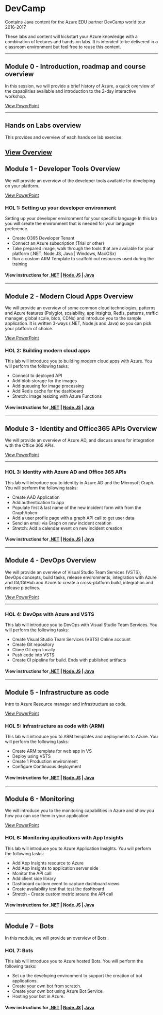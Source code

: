 # DevCamp
Contains Java content for the Azure EDU partner DevCamp world tour 2016-2017

These labs and content will kickstart your Azure knowledge with a combination of lectures and hands on labs. It is intended to be delivered in a classroom environment but feel free to reuse this content.

---
## Module 0 - Introduction, roadmap and course overview
In this session, we will provide a brief history of Azure, a quick overview of the capabilities available and introduction to the 2-day interactive workshop.

[View PowerPoint](../../Presentation/Module00-Introduction.pptx?raw=true)

---
## Hands on Labs overview
This provides and overview of each hands on lab exercise.

[View Overview](../../HOL/README.md)
---

## Module 1 - Developer Tools Overview
We will provide an overview of the developer tools available for developing on your platform.

[View PowerPoint](../../Presentation/Module01-DevTools.pptx?raw=true)

### HOL 1: Setting up your developer environment
Setting up your developer environment for your specific language
In this lab you will create the environment that is needed for your language preference.

* Create O365 Developer Tenant
* Connect an Azure subscription (Trial or other)
* Take prepared image, walk through the tools that are available for your platform (.NET, Node.JS, Java | Windows, MacOSx)
* Run a custom ARM Template to scaffold out resources used during the training

#### View instructions for [.NET](../HOL/dotnet/01-developer-environment) | [Node.JS](../HOL/node/01-developer-environment/) | [Java](../HOL/java/01-developer-environment/)

----
##  Module 2 - Modern Cloud Apps Overview
We will provide an overview of some common cloud technologies, patterns and Azure features (Polyglot, scalability, app insights, Redis, patterns, traffic manager, global scale, blob, CDNs) and introduce you to the sample application. It is written 3-ways (.NET, Node.js and Java) so you can pick your platform of choice.

[View PowerPoint](../../Presentation/Module02-ModernCloudApps.pptx?raw=true)

### HOL 2: Building modern cloud apps
This lab will introduce you to building modern cloud apps with Azure. You will perform the following tasks:

* Connect to deployed API
* Add blob storage for the images
* Add queueing for image processing
* Add Redis cache for the dashboard
* Stretch: Image resizing with Azure Functions

#### View instructions for [.NET](../HOL/dotnet/02-modern-cloud-apps) | [Node.JS](../HOL/node/02-modern-cloud-apps) | [Java](../HOL/java/02-modern-cloud-apps)

---
##  Module 3 - Identity and Office365 APIs Overview
We will provide an overview of Azure AD, and discuss areas for integration with the Office 365 APIs.

[View PowerPoint](../../Presentation/Module03-Identity-0365Apis.pptxx?raw=true)

---
### HOL 3: Identity with Azure AD and Office 365 APIs
This lab will introduce you to identity in Azure AD and the Microsoft Graph. You will perform the following tasks:

* Create AAD Application
* Add authentication to app
* Populate first & last name of the new incident form with from the Graph/token
* Add a user profile page with a graph API call to get user data
* Send an email via Graph on new incident creation
* Stretch: Add a calendar event on new incident creation

#### View instructions for [.NET](../HOL/dotnet/03-azuread-office365) | [Node.JS](../HOL/node/03-azuread-office365) | [Java](../HOL/java/03-azuread-office365)

---
## Module 4 - DevOps Overview
We will provide an overview of Visual Studio Team Services (VSTS), DevOps concepts, build tasks, release environments, integration with Azure and Git/GitHub and Azure to create a cross-platform build, integration and release pipelines.

[View PowerPoint](../../Presentation/Module04-DevOps.pptx?raw=true)

----
### HOL 4: DevOps with Azure and VSTS
This lab will introduce you to DevOps with Visual Studio Team Services. You will perform the following tasks:

* Create Visual Studio Team Services (VSTS) Online account
* Create Git repository
* Clone Git repo locally
* Push code into VSTS
* Create CI pipeline for build. Ends with published artifacts

#### View instructions for [.NET](../HOL/dotnet/04-devops-ci) | [Node.JS](../HOL/node/04-devops-ci) | [Java](../HOL/java/04-devops-ci)

---
## Module 5 - Infrastructure as code
Intro to Azure Resource manager and infrastructure as code.

[View PowerPoint](../../Presentation/Module05-ARM-IAC.pptx?raw=true)

### HOL 5: Infrastructure as code with (ARM)
This lab will introduce you to ARM templates and deployments to Azure. You will perform the following tasks:

* Create ARM template for web app in VS
* Deploy using VSTS
* Create 1 Production environment
* Configure Continuous deployment

#### View instructions for [.NET](../HOL/dotnet/05-arm-cd) | [Node.JS](../HOL/node/05-arm-cd) | [Java](../HOL/java/05-arm-cd)

---
## Module 6 - Monitoring
We will introduce you to the monitoring capabilities in Azure and show you how you can use them in your application.

[View PowerPoint](../../Presentation/Module06-Monitoring.pptxx?raw=true)

### HOL 6: Monitoring applications with App Insights
This lab will introduce you to Azure Application Insights. You will perform the following tasks:

* Add App Insights resource to Azure
* Add App Insights to application server side
* Monitor the API call
* Add client side library
* Dashboard custom event to capture dashboard views
* Create availability test that test the dashboard
* Stretch - Create custom metric around the API call

#### View instructions for [.NET](../HOL/dotnet/06-appinsights) | [Node.JS](../HOL/node/06-appinsights) | [Java](../HOL/java/06-appinsights)

---
## Module 7 - Bots
In this module, we will provide an overview of Bots.

### HOL 7: Bots
This lab will introduce you to Azure hosted Bots. You will perform the following tasks:

* Set up the developing environment to support the creation of bot applications.
* Create your own bot from scratch.
* Create your own bot using Azure Bot Service.
* Hosting your bot in Azure.

#### View instructions for [.NET](../HOL/dotnet/07-bot) | [Node.JS](../HOL/node/07-bot) | [Java](../HOL/java/07-bot)
